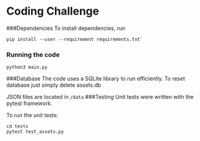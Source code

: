 # Coding Challenge

###Dependencies
To install dependencies, run 
```shell script
pip install --user --requirement requirements.txt`
```

### Running the code
```shell script
python3 main.py
```

###Database
The code uses a SQLite library to run efficiently. To reset database just simply delete assets.db

JSON files are located in `/data`
###Testing
Unit tests were written with the pytest framework.

To run the unit tests:
```shell script
cd tests
pytest test_assets.py
```